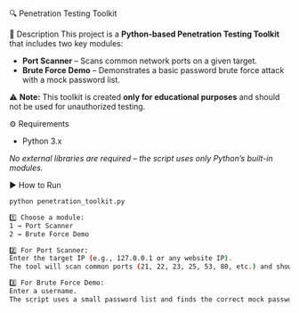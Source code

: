 🔍 Penetration Testing Toolkit  

📌 Description
This project is a **Python-based Penetration Testing Toolkit** that includes two key modules:  
- **Port Scanner** – Scans common network ports on a given target.  
- **Brute Force Demo** – Demonstrates a basic password brute force attack with a mock password list.  

⚠ **Note:** This toolkit is created **only for educational purposes** and should not be used for unauthorized testing.

⚙ Requirements
- Python 3.x  

_No external libraries are required – the script uses only Python’s built-in modules._

▶ How to Run
```bash
python penetration_toolkit.py

1️⃣ Choose a module:
1 → Port Scanner
2 → Brute Force Demo

2️⃣ For Port Scanner:
Enter the target IP (e.g., 127.0.0.1 or any website IP).
The tool will scan common ports (21, 22, 23, 25, 53, 80, etc.) and show which are open.

3️⃣ For Brute Force Demo:
Enter a username.
The script uses a small password list and finds the correct mock password.#   P e n e t r a t i o n - T o o l k i t  
 